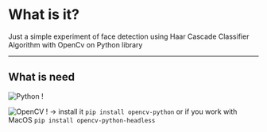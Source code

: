 # What is it?
Just a simple experiment of face detection using Haar Cascade Classifier Algorithm with OpenCv on Python library

---

## What is need 
![Python !](https://img.shields.io/badge/Python-3.8.5-green)

![OpenCV !](https://img.shields.io/badge/opencv--python-4.4.0-yellow) -> install it `pip install opencv-python` or if you work with MacOS `pip install opencv-python-headless`




